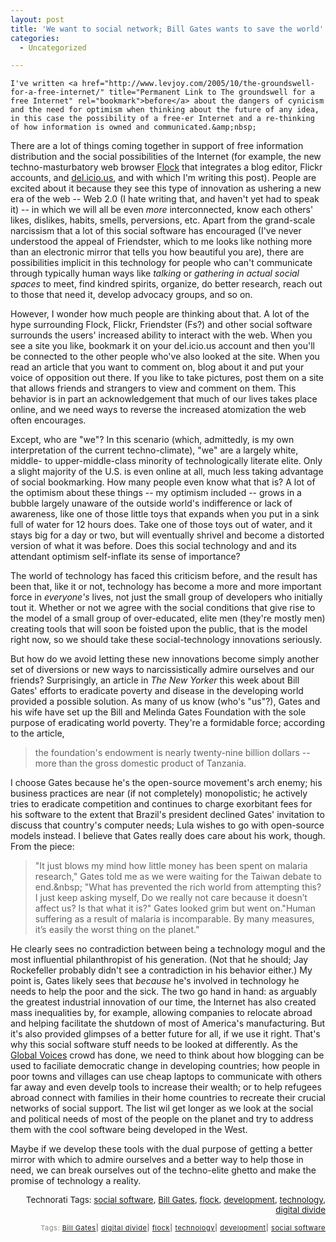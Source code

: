 ```yaml
---
layout: post
title: 'We want to social network; Bill Gates wants to save the world'
categories:
  - Uncategorized

---
```



    I've written <a href="http://www.levjoy.com/2005/10/the-groundswell-for-a-free-internet/" title="Permanent Link to The groundswell for a free Internet" rel="bookmark">before</a> about the dangers of cynicism and the need for optimism when thinking about the future of any idea, in this case the possibility of a free-er Internet and a re-thinking of how information is owned and communicated.&amp;nbsp;

There are a lot of things coming together in support of free information distribution and the social possibilities of the Internet (for example, the new techno-masturbatory web browser <a href="http://flock.com">Flock</a> that integrates a blog editor, Flickr accounts, and <a href="http://del.icio.us">del.icio.us</a>, and with which I'm writing this post).  People are excited about it because they see this type of innovation as ushering a new era of the web -- Web 2.0 (I hate writing that, and haven't yet had to speak it) -- in which we will all be even <em>more </em>interconnected, know each others' likes, dislikes, habits, smells, perversions, etc.  Apart from the grand-scale narcissism that a lot of this social software has encouraged (I've never understood the appeal of Friendster, which to me looks like nothing more than an electronic mirror that tells you how beautiful you are), there are possibilities implicit in this technology for people who can't communicate through typically human ways like <em>talking </em>or <em>gathering in actual social spaces </em>to meet, find kindred spirits, organize, do better research, reach out to those that need it, develop advocacy groups, and so on.

However, I wonder how much people are thinking about that.  A lot of the hype surrounding Flock, Flickr, Friendster (Fs?) and other social software surrounds the users' increased ability to interact with the web.  When you see a site you like, bookmark it on your del.icio.us account and then you'll be connected to the other people who've also looked at the site.  When you read an article that you want to comment on, blog about it and put your voice of opposition out there.  If you like to take pictures, post them on a site that allows friends and strangers to view and comment on them.  This behavior is in part an acknowledgement that much of our lives takes place online, and we need ways to reverse the increased atomization the web often encourages.

Except, who are "we"?  In this scenario (which, admittedly, is my own interpretation of the current techno-climate), "we" are a largely white, middle- to upper-middle-class minority of technologically literate elite.  Only a slight majority of the U.S. is even online at all, much less taking advantage of social bookmarking.  How many people even know what that is?  A lot of the optimism about these things -- my optimism included -- grows in a bubble largely unaware of the outside world's indifference or lack of awareness, like one of those little toys that expands when you put in a sink full of water for 12 hours does. Take one of those toys out of water, and it stays big for a day or two, but will eventually shrivel and become a distorted version of what it was before. Does this social technology and and its attendant optimism self-inflate its sense of importance?

The world of technology has faced this criticism before, and the result has been that, like it or not, technology has become a more and more important force in <em>everyone's </em>lives, not just the small group of developers who initially tout it. Whether or not we agree with the social conditions that give rise to the model of a small group of over-educated, elite men (they're mostly men) creating tools that will soon be foisted upon the public, that is the model right now, so we should take these social-technology innovations seriously.

But how do we avoid letting these new innovations become simply another set of diversions or new ways to narcissistically admire ourselves and our friends?
Surprisingly, an article in <em>The New Yorker </em>this week about Bill Gates' efforts to eradicate poverty and disease in the developing world provided a possible solution.  As many of us know (who's "us"?), Gates and his wife have set up the Bill and Melinda Gates Foundation with the sole purpose of eradicating world poverty.  They're a formidable force; according to the article,
<blockquote class="posterous_short_quote">the foundation's endowment is nearly twenty-nine billion dollars -- more than the gross domestic product of Tanzania.</blockquote>I choose Gates because he's the open-source movement's arch enemy; his business practices are near (if not completely) monopolistic; he actively tries to eradicate competition and continues to charge exorbitant fees for his software to the extent that Brazil's president declined Gates' invitation to discuss that country's computer needs; Lula wishes to go with open-source models instead.
I believe that Gates really does care about his work, though. From the piece:

<blockquote class="posterous_medium_quote">"It just blows my mind how little money has been spent on malaria research," Gates told me as we were waiting for the Taiwan debate to end.&amp;nbsp; "What has prevented the rich world from attempting this? I just keep asking myself, Do we really not care because it doesn’t affect us? Is that what it is?" Gates looked grim but went on."Human suffering as a result of malaria is incomparable. By many measures, it’s easily the worst thing on the planet."</blockquote>
He clearly sees no contradiction between being a technology mogul and the most influential philanthropist of his generation.  (Not that he should; Jay Rockefeller probably didn't see a contradiction in his behavior either.)  My point is, Gates likely sees that <em>because </em>he's involved in technology he needs to help the poor and the sick.  The two go hand in hand: as arguably the greatest industrial innovation of our time, the Internet has also created mass inequalities by, for example, allowing companies to relocate abroad and helping facilitate the shutdown of most of America's manufacturing.
But it's also provided glimpses of a better future for all, if we use it right.  That's why this social software stuff needs to be looked at differently.  As the <a href="http://www.globalvoicesonline.com">Global Voices</a> crowd has done, we need to think about how blogging can be used to faciliate democratic change in developing countries; how people in poor towns and villages can use cheap laptops to communicate with others far away and even develp tools to increase their wealth; or to help refugees abroad connect with families in their home countries to recreate their crucial networks of social support.  The list wil get longer as we look at the social and political needs of most of the people on the planet and try to address them with the cool software being developed in the West.

Maybe if we develop these tools with the dual purpose of getting a better mirror with which to admire ourselves and a better way to help those in need, we can break ourselves out of the techno-elite ghetto and make the promise of technology a reality.





<p style="text-align:right;"><span style="font-size:10pt;">
Technorati Tags: </span><span style="font-size:10pt;"><a href="http://technorati.com/tag/social%20software" rel="tag">social software</a></span><span style="font-size:10pt;">, </span><span style="font-size:10pt;"><a href="http://technorati.com/tag/%20Bill%20Gates" rel="tag"> Bill Gates</a></span><span style="font-size:10pt;">, </span><span style="font-size:10pt;"><a href="http://technorati.com/tag/%20flock" rel="tag"> flock</a></span><span style="font-size:10pt;">, </span><span style="font-size:10pt;"><a href="http://technorati.com/tag/development" rel="tag">development</a></span><span style="font-size:10pt;">, </span><span style="font-size:10pt;"><a href="http://technorati.com/tag/%20technology" rel="tag"> technology</a></span><span style="font-size:10pt;">, </span><span style="font-size:10pt;"><a href="http://technorati.com/tag/%20digital%20divide" rel="tag"> digital divide</a></span></p>
<p style="text-align:right;font-size:11px;letter-spacing:.05em;color:#808979;">Tags: <a href="http://www.technorati.com/tag/%20Bill%20Gates" rel="tag"> Bill Gates</a><strong>|</strong> <a href="http://www.technorati.com/tag/%20digital%20divide" rel="tag"> digital divide</a><strong>|</strong> <a href="http://www.technorati.com/tag/%20flock" rel="tag"> flock</a><strong>|</strong> <a href="http://www.technorati.com/tag/%20technology" rel="tag"> technology</a><strong>|</strong> <a href="http://www.technorati.com/tag/development" rel="tag">development</a><strong>|</strong> <a href="http://www.technorati.com/tag/social%20software" rel="tag">social software</a></p>
  
